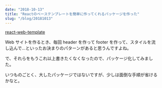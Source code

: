 ```yaml
---
date: "2018-10-13"
title: "Reactのベーステンプレートを簡単に作ってくれるパッケージを作った"
slug: "/blog/20181013"
---
```


[react-web-template](https://www.npmjs.com/package/react-web-template)

Web サイトを作るとき、毎回 header を作って footer を作って、スタイルを流し込んで…といったお決まりのパターンがあると思うんですよね。

で、それらをもうこれ以上書きたくなくなったので、パッケージ化してみました。

いつものごとく、大したパッケージではないですが、少しは面倒な手順が省けるかなと。
